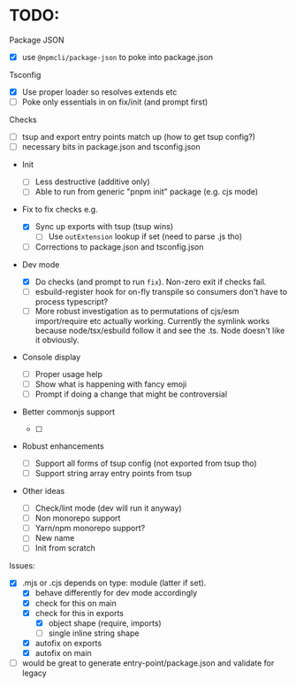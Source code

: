 # TODO:

Package JSON

- [x] use `@npmcli/package-json` to poke into package.json

Tsconfig

- [x] Use proper loader so resolves extends etc
- [ ] Poke only essentials in on fix/init (and prompt first)

Checks

- [ ] tsup and export entry points match up (how to get tsup config?)
- [ ] necessary bits in package.json and tsconfig.json

- Init

  - [ ] Less destructive (additive only)
  - [ ] Able to run from generic "pnpm init" package (e.g. cjs mode)

- Fix to fix checks e.g.

  - [x] Sync up exports with tsup (tsup wins)
    - [ ] Use `outExtension` lookup if set (need to parse .js tho)
  - [ ] Corrections to package.json and tsconfig.json

- Dev mode

  - [x] Do checks (and prompt to run `fix`). Non-zero exit if checks fail.
  - [ ] esbuild-register hook for on-fly transpile so consumers don't have to
        process typescript?
  - [ ] More robust investigation as to permutations of cjs/esm import/require
        etc actually working. Currently the symlink works because node/tsx/esbuild
        follow it and see the .ts. Node doesn't like it obviously.

- Console display

  - [ ] Proper usage help
  - [ ] Show what is happening with fancy emoji
  - [ ] Prompt if doing a change that might be controversial

- Better commonjs support

  - [ ]

- Robust enhancements

  - [ ] Support all forms of tsup config (not exported from tsup tho)
  - [ ] Support string array entry points from tsup

- Other ideas
  - [ ] Check/lint mode (dev will run it anyway)
  - [ ] Non monorepo support
  - [ ] Yarn/npm monorepo support?
  - [ ] New name
  - [ ] Init from scratch

Issues:

- [x] .mjs or .cjs depends on type: module (latter if set).
  - [x] behave differently for dev mode accordingly
  - [x] check for this on main
  - [x] check for this in exports
    - [x] object shape (require, imports)
    - [ ] single inline string shape
  - [x] autofix on exports
  - [x] autofix on main
- [ ] would be great to generate entry-point/package.json and validate for
      legacy
